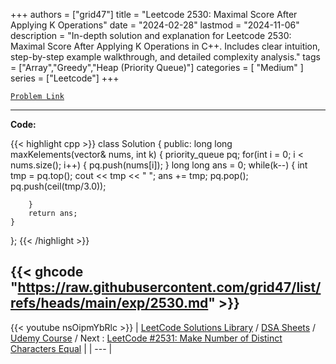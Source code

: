 
+++
authors = ["grid47"]
title = "Leetcode 2530: Maximal Score After Applying K Operations"
date = "2024-02-28"
lastmod = "2024-11-06"
description = "In-depth solution and explanation for Leetcode 2530: Maximal Score After Applying K Operations in C++. Includes clear intuition, step-by-step example walkthrough, and detailed complexity analysis."
tags = ["Array","Greedy","Heap (Priority Queue)"]
categories = [
    "Medium"
]
series = ["Leetcode"]
+++



[`Problem Link`](https://leetcode.com/problems/maximal-score-after-applying-k-operations/description/)

---
**Code:**

{{< highlight cpp >}}
class Solution {
public:
    long long maxKelements(vector<int>& nums, int k) {
        priority_queue<int> pq;
        for(int i = 0; i < nums.size(); i++) {
            pq.push(nums[i]);
        }
        long long ans = 0;
        while(k--) {
            int tmp = pq.top();
            cout << tmp << " ";
            ans += tmp;
            pq.pop();
            pq.push(ceil(tmp/3.0));
            
        }
        return ans;
    }
};
{{< /highlight >}}

{{< ghcode "https://raw.githubusercontent.com/grid47/list/refs/heads/main/exp/2530.md" >}}
---
{{< youtube nsOipmYbRlc >}}
| [LeetCode Solutions Library](https://grid47.xyz/leetcode/) / [DSA Sheets](https://grid47.xyz/sheets/) / [Udemy Course](https://grid47.xyz/courses/) / Next : [LeetCode #2531: Make Number of Distinct Characters Equal](https://grid47.xyz/posts/leetcode-2531-make-number-of-distinct-characters-equal-solution/) |
| --- |
